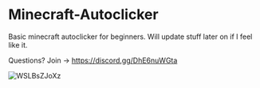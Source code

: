 # Minecraft-Autoclicker
Basic minecraft autoclicker for beginners. Will update stuff later on if I feel like it.

Questions?
Join -> https://discord.gg/DhE6nuWGta

![WSLBsZJoXz](https://user-images.githubusercontent.com/71045814/173140909-86cd861f-74f5-4de2-9371-be6798deb016.png)
 
 
 
 
 
 
 
 
 
 
 
